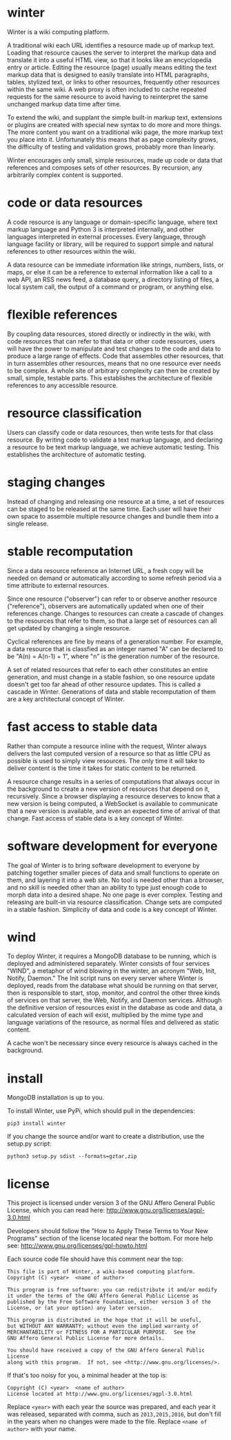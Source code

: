 # winter

Winter is a wiki computing platform.

A traditional wiki each URL identifies a resource made up of markup text.  Loading that resource causes the server to interpret the markup data and translate it into a useful HTML view, so that it looks like an encyclopedia entry or article.  Editing the resource (page) usually means editing the text markup data that is designed to easily translate into HTML paragraphs, tables, stylized text, or links to other resources, frequently other resources within the same wiki.  A web proxy is often included to cache repeated requests for the same resource to avoid having to reinterpret the same unchanged markup data time after time.

To extend the wiki, and supplant the simple built-in markup text, extensions or plugins are created with special new syntax to do more and more things.  The more content you want on a traditional wiki page, the more markup text you place into it.  Unfortunately this means that as page complexity grows, the difficulty of testing and validation grows, probably more than linearly.

Winter encourages only small, simple resources, made up code or data that references and composes sets of other resources.  By recursion, any arbitrarily complex content is supported.

# code or data resources

A code resource is any language or domain-specific language, where text markup language and Python 3 is interpreted internally, and other languages interpreted in external processes.  Every language, through language facility or library, will be required to support simple and natural references to other resources within the wiki.

A data resource can be immediate information like strings, numbers, lists, or maps, or else it can be a reference to external information like a call to a web API, an RSS news feed, a database query, a directory listing of files, a local system call, the output of a command or program, or anything else.

# flexible references

By coupling data resources, stored directly or indirectly in the wiki, with code resources that can refer to that data or other code resources, users will have the power to manipulate and test changes to the code and data to produce a large range of effects.  Code that assembles other resources, that in turn assembles other resources, means that no one resource ever needs to be complex.  A whole site of arbitrary complexity can then be created by small, simple, testable parts.  This establishes the architecture of flexible references to any accessible resource.

# resource classification

Users can classify code or data resources, then write tests for that class resource.  By writing code to validate a text markup language, and declaring a resource to be text markup language, we achieve automatic testing.  This establishes the architecture of automatic testing.

# staging changes

Instead of changing and releasing one resource at a time, a set of resources can be staged to be released at the same time.  Each user will have their own space to assemble multiple resource changes and bundle them into a single release.

# stable recomputation

Since a data resource reference an Internet URL, a fresh copy will be needed on demand or automatically according to some refresh period via a time attribute to external resources.

Since one resource ("observer") can refer to or observe another resource ("reference"), observers are automatically updated when one of their references change.  Changes to resources can create a cascade of changes to the resources that refer to them, so that a large set of resources can all get updated by changing a single resource.

Cyclical references are fine by means of a generation number.  For example, a data resource that is classfied as an integer named "A" can be declared to be "A(n) = A(n-1) + 1", where "n" is the generation number of the resource.

A set of related resources that refer to each other constitutes an entire generation, and must change in a stable fashion, so one resource update doesn't get too far ahead of other resource updates.  This is called a cascade in Winter.  Generations of data and stable recomputation of them are a key architectural concept of Winter.

# fast access to stable data

Rather than compute a resource inline with the request, Winter always delivers the last computed version of a resource so that as little CPU as possible is used to simply view resources.  The only time it will take to deliver content is the time it takes for static content to be returned.

A resource change results in a series of computations that always occur in the background to create a new version of resources that depend on it, recursively.  Since a browser displaying a resource deserves to know that a new version is being computed, a WebSocket is available to communicate that a new version is available, and even an expected time of arrival of that change.  Fast access of stable data is a key concept of Winter.

# software development for everyone

The goal of Winter is to bring software development to everyone by patching together smaller pieces of data and small functions to operate on them, and layering it into a web site.  No tool is needed other than a browser, and no skill is needed other than an ability to type just enough code to morph data into a desired shape.  No one page is ever complex.  Testing and releasing are built-in via resource classification.  Change sets are computed in a stable fashion.  Simplicity of data and code is a key concept of Winter.

# wind

To deploy Winter, it requires a MongoDB database to be running, which is deployed and administered separately.  Winter consists of four services "WIND", a metaphor of wind blowing in the winter, an acronym "Web, Init, Notify, Daemon."  The Init script runs on every server where Winter is deployed, reads from the database what should be running on that server, then is responsible to start, stop, monitor, and control the other three kinds of services on that server, the Web, Notify, and Daemon services.  Although the definitive version of resources exist in the database as code and data, a calculated version of each will exist, multiplied by the mime type and language variations of the resource, as normal files and delivered as static content.

A cache won't be necessary since every resource is always cached in the background.

# install

MongoDB installation is up to you.

To install Winter, use PyPi, which should pull in the dependencies:

    pip3 install winter

If you change the source and/or want to create a distribution, use the setup.py script:

    python3 setup.py sdist --formats=gztar,zip

# license

This project is licensed under version 3 of the GNU Affero General Public License, which you can read here: http://www.gnu.org/licenses/agpl-3.0.html

Developers should follow the "How to Apply These Terms to Your New Programs" section of the license located near the bottom.  For more help see: http://www.gnu.org/licenses/gpl-howto.html

Each source code file should have this comment near the top:

    This file is part of Winter, a wiki-based computing platform.
    Copyright (C) <year>  <name of author>

    This program is free software: you can redistribute it and/or modify
    it under the terms of the GNU Affero General Public License as
    published by the Free Software Foundation, either version 3 of the
    License, or (at your option) any later version.

    This program is distributed in the hope that it will be useful,
    but WITHOUT ANY WARRANTY; without even the implied warranty of
    MERCHANTABILITY or FITNESS FOR A PARTICULAR PURPOSE.  See the
    GNU Affero General Public License for more details.

    You should have received a copy of the GNU Affero General Public License
    along with this program.  If not, see <http://www.gnu.org/licenses/>.

If that's too noisy for you, a minimal header at the top is:

    Copyright (C) <year>  <name of author>
    License located at http://www.gnu.org/licenses/agpl-3.0.html

Replace `<year>` with each year the source was prepared, and each year it was released, separated with comma, such as `2013,2015,2016`, but don't fill in the years when no changes were made to the file.  Replace `<name of author>` with your name.
